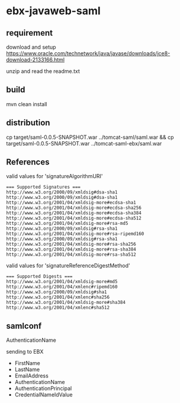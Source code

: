 # ebx-javaweb-saml

## requirement

download and setup https://www.oracle.com/technetwork/java/javase/downloads/jce8-download-2133166.html

unzip and read the readme.txt

## build

mvn clean install

## distribution

cp target/saml-0.0.5-SNAPSHOT.war ../tomcat-saml/saml.war && cp target/saml-0.0.5-SNAPSHOT.war ../tomcat-saml-ebx/saml.war

## References

valid values for 'signatureAlgorithmURI'

```
=== Supported Signatures ===
http://www.w3.org/2000/09/xmldsig#dsa-sha1
http://www.w3.org/2000/09/xmldsig#dsa-sha1
http://www.w3.org/2001/04/xmldsig-more#ecdsa-sha1
http://www.w3.org/2001/04/xmldsig-more#ecdsa-sha256
http://www.w3.org/2001/04/xmldsig-more#ecdsa-sha384
http://www.w3.org/2001/04/xmldsig-more#ecdsa-sha512
http://www.w3.org/2001/04/xmldsig-more#rsa-md5
http://www.w3.org/2000/09/xmldsig#rsa-sha1
http://www.w3.org/2001/04/xmldsig-more#rsa-ripemd160
http://www.w3.org/2000/09/xmldsig#rsa-sha1
http://www.w3.org/2001/04/xmldsig-more#rsa-sha256
http://www.w3.org/2001/04/xmldsig-more#rsa-sha384
http://www.w3.org/2001/04/xmldsig-more#rsa-sha512
```

valid values for 'signatureReferenceDigestMethod'

```
=== Supported Digests ===
http://www.w3.org/2001/04/xmldsig-more#md5
http://www.w3.org/2001/04/xmlenc#ripemd160
http://www.w3.org/2000/09/xmldsig#sha1
http://www.w3.org/2001/04/xmlenc#sha256
http://www.w3.org/2001/04/xmldsig-more#sha384
http://www.w3.org/2001/04/xmlenc#sha512
```

## samlconf

AuthenticationName

sending to EBX
- FirstName
- LastName
- EmailAddress
- AuthenticationName
- AuthenticationPrincipal
- CredentialNameIdValue
